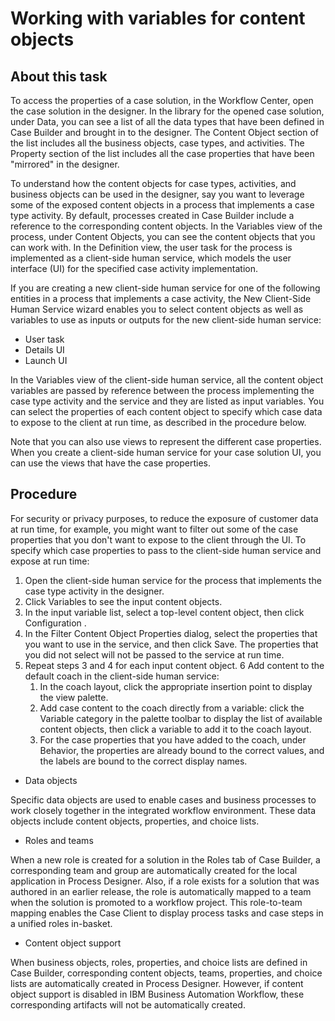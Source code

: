 # Working with variables for content objects

## About this task

To access the properties of a case solution, in the Workflow Center,
open the case solution in the designer. In the library for the opened case solution, under
Data, you can see a list of all the data types that have been defined in
Case Builder and brought in to the
designer. The Content Object section of the list includes all the business
objects, case types, and activities. The Property section of the list
includes all the case properties that have been "mirrored" in the designer.

To understand how the content objects for case types, activities, and business objects can be
used in the designer, say you want to leverage some of the exposed content objects in a process that
implements a case type activity. By default, processes created in Case Builder include a reference to the
corresponding content objects. In the Variables view of the process, under
Content Objects, you can see the content objects that you can work with. In
the Definition view, the user task for the process is implemented as a
client-side human service, which models the user interface (UI) for the specified case activity
implementation.

If you are creating a new client-side human service for one of the following entities in a
process that implements a case activity, the New Client-Side Human Service wizard enables you to
select content objects as well as variables to use as inputs or outputs for the new client-side
human service:

- User task
- Details UI
- Launch UI

In the Variables view of the client-side human service, all the content
object variables are passed by reference between the process implementing the case type activity and
the service and they are listed as input variables. You can select the properties of each content
object to specify which case data to expose to the client at run time, as described in the procedure
below.

Note that you can also use views to represent the different case properties. When you create a
client-side human service for your case solution UI, you can use the views that have the case
properties.

## Procedure

For security or privacy purposes, to reduce the exposure of customer data at run time,
for example, you might want to filter out some of the case properties that you don't want to expose
to the client through the UI. To specify which case properties to pass to the client-side human
service and expose at run time:

1. Open the client-side human service for the process that implements the case type activity in
the designer.
2. Click Variables to see the input content objects.
3. In the input variable list, select a top-level content object, then click
Configuration
.
4. In the Filter Content Object Properties dialog, select the properties that
you want to use in the service, and then click Save.
 The properties that you did not select will not be passed to the service at run time.
5. Repeat steps 3 and 4 for each input content object.
6 Add content to the default coach in the client-side human service:
    1. In the coach layout, click the appropriate insertion point to display the view palette.
    2. Add case content to the coach directly from a variable: click the
Variable
 category in the palette toolbar to display the list of available content objects, then
click a variable to add it to the coach layout.
    3. For the case properties that you have added to the coach, under Behavior,
the properties are already bound to the correct values, and the labels are bound to the correct
display names.

- Data objects

Specific data objects are used to enable cases and business processes to work closely together in the integrated workflow environment. These data objects include content objects, properties, and choice lists.
- Roles and teams

When a new role is created for a solution in the Roles tab of Case Builder, a corresponding team and group are automatically created for the local application in Process Designer. Also, if a role exists for a solution that was authored in an earlier release, the role is automatically mapped to a team when the solution is promoted to a workflow project. This role-to-team mapping enables the Case Client to display process tasks and case steps in a unified roles in-basket.
- Content object support

When business objects, roles, properties, and choice lists are defined in Case Builder, corresponding content objects, teams, properties, and choice lists are automatically created in Process Designer. However, if content object support is disabled in IBM Business Automation Workflow, these corresponding artifacts will not be automatically created.
